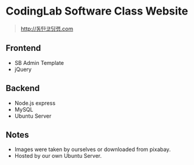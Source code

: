 # CodingLab Software Class Website

> http://동탄코딩랩.com

## Frontend
* SB Admin Template
* jQuery

## Backend
* Node.js express
* MySQL
* Ubuntu Server

## Notes
* Images were taken by ourselves or downloaded from pixabay.
* Hosted by our own Ubuntu Server.
